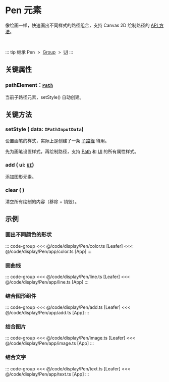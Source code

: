 <script setup>
import Case from '/component/Case.vue'
</script>

# Pen 元素

像绘画一样，快速画出不同样式的路径组合，支持 Canvas 2D 绘制路径的 [API 方法](/reference/display/Pen.md#绘制路径)。

<case name="Pen" editor=false></case>

<br/>

::: tip 继承
Pen &nbsp;>&nbsp; [Group](./Group.md) &nbsp;>&nbsp; [UI](./UI.md)
:::

## 关键属性

### pathElement：[`Path`](./Path.md)

当前子路径元素，setStyle() 自动创建。

## 关键方法

### setStyle ( data: `IPathInputData`)

设置画笔的样式，实际上是创建了一条 [子路径](./Path.md) 待用。

先为画笔设置样式，再绘制路径，支持 [Path](./Path.md) 和 [UI](./UI.md) 的所有属性样式。

### add ( ui: [`UI`](./UI.md))

添加图形元素。

### clear ( )

清空所有绘制的内容（移除 + 销毁）。

<!--@include: ../path/PathDrawer.md-->

<!-- ## 继承元素

### [Group](./Group.md) -->

<!--
## API

### [Pen](/api/classes/Pen.md) -->

## 示例

<case name="Pen" index=0 editor=false></case>

### 画出不同颜色的形状

::: code-group
<<< @/code/display/Pen/color.ts [Leafer]
<<< @/code/display/Pen/app/color.ts [App]
:::

<case name="Pen" index=2 editor=false></case>

### 画曲线

::: code-group
<<< @/code/display/Pen/line.ts [Leafer]
<<< @/code/display/Pen/app/line.ts [App]
:::

<case name="Pen" index=3 editor=false></case>

### 结合图形组件

::: code-group
<<< @/code/display/Pen/add.ts [Leafer]
<<< @/code/display/Pen/app/add.ts [App]
:::

<case name="Pen" index=4 editor=false></case>

### 结合图片

::: code-group
<<< @/code/display/Pen/image.ts [Leafer]
<<< @/code/display/Pen/app/image.ts [App]
:::

<case name="Pen" index=5 editor=false></case>

### 结合文字

::: code-group
<<< @/code/display/Pen/text.ts [Leafer]
<<< @/code/display/Pen/app/text.ts [App]
:::
